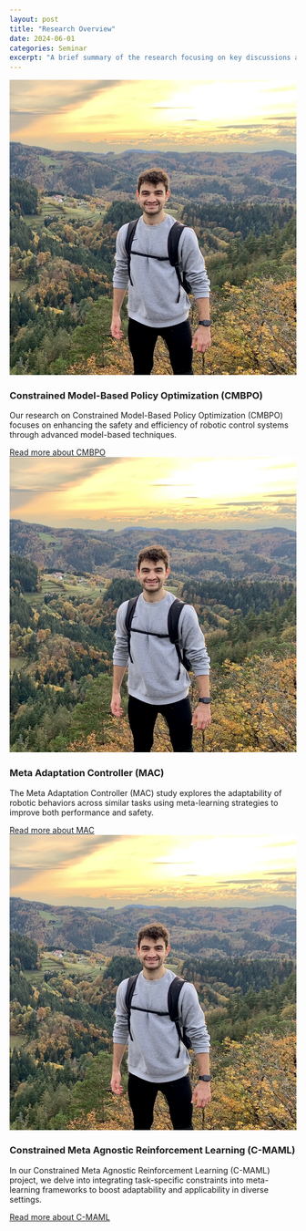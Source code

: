 ```yaml
---
layout: post
title: "Research Overview"
date: 2024-06-01
categories: Seminar
excerpt: "A brief summary of the research focusing on key discussions and findings..."
---
```


<div class="profile-text">
    <div class="research-img">
        <img src="../assets/IMG_2.JPEG" alt="CMBPO Research Image">
    </div>
    <h3>Constrained Model-Based Policy Optimization (CMBPO)</h3>
    <p>Our research on Constrained Model-Based Policy Optimization (CMBPO) focuses on enhancing the safety and efficiency of robotic control systems through advanced model-based techniques.</p>
    <a href="2024-06-12-research-cmbpo">Read more about CMBPO</a>
</div>

<div class="profile-text">
    <div class="research-img">
        <img src="../assets/IMG_2.JPEG" alt="MAC Research Image">
    </div>
    <h3>Meta Adaptation Controller (MAC)</h3>
    <p>The Meta Adaptation Controller (MAC) study explores the adaptability of robotic behaviors across similar tasks using meta-learning strategies to improve both performance and safety.</p>
    <a href="2024-06-12-research-mac">Read more about MAC</a>
</div>

<div class="profile-text">
    <div class="research-img">
        <img src="../assets/IMG_2.JPEG" alt="C-MAML Research Image">
    </div>
    <h3>Constrained Meta Agnostic Reinforcement Learning (C-MAML)</h3>
    <p>In our Constrained Meta Agnostic Reinforcement Learning (C-MAML) project, we delve into integrating task-specific constraints into meta-learning frameworks to boost adaptability and applicability in diverse settings.</p>
    <a href="2024-06-12-research-cmaml">Read more about C-MAML</a>
</div>
